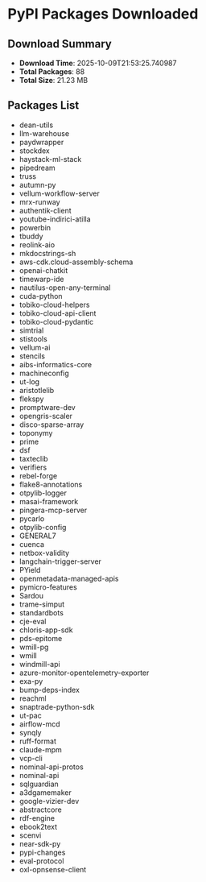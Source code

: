 # PyPI Packages Downloaded

## Download Summary
- **Download Time**: 2025-10-09T21:53:25.740987
- **Total Packages**: 88
- **Total Size**: 21.23 MB

## Packages List
- dean-utils
- llm-warehouse
- paydwrapper
- stockdex
- haystack-ml-stack
- pipedream
- truss
- autumn-py
- vellum-workflow-server
- mrx-runway
- authentik-client
- youtube-indirici-atilla
- powerbin
- tbuddy
- reolink-aio
- mkdocstrings-sh
- aws-cdk.cloud-assembly-schema
- openai-chatkit
- timewarp-ide
- nautilus-open-any-terminal
- cuda-python
- tobiko-cloud-helpers
- tobiko-cloud-api-client
- tobiko-cloud-pydantic
- simtrial
- stistools
- vellum-ai
- stencils
- aibs-informatics-core
- machineconfig
- ut-log
- aristotlelib
- flekspy
- promptware-dev
- opengris-scaler
- disco-sparse-array
- toponymy
- prime
- dsf
- taxteclib
- verifiers
- rebel-forge
- flake8-annotations
- otpylib-logger
- masai-framework
- pingera-mcp-server
- pycarlo
- otpylib-config
- GENERAL7
- cuenca
- netbox-validity
- langchain-trigger-server
- PYield
- openmetadata-managed-apis
- pymicro-features
- Sardou
- trame-simput
- standardbots
- cje-eval
- chloris-app-sdk
- pds-epitome
- wmill-pg
- wmill
- windmill-api
- azure-monitor-opentelemetry-exporter
- exa-py
- bump-deps-index
- reachml
- snaptrade-python-sdk
- ut-pac
- airflow-mcd
- synqly
- ruff-format
- claude-mpm
- vcp-cli
- nominal-api-protos
- nominal-api
- sqlguardian
- a3dgamemaker
- google-vizier-dev
- abstractcore
- rdf-engine
- ebook2text
- scenvi
- near-sdk-py
- pypi-changes
- eval-protocol
- oxl-opnsense-client
